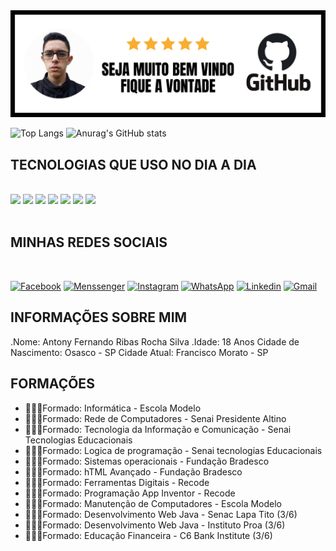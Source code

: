 <img src="https://github.com/AntonyFernando3/AntonyFernando3/blob/main/capadogithub.png">

![Top Langs](https://github-readme-stats.vercel.app/api/top-langs/?username=AntonyFernando3&langs_count=8) 
![Anurag's GitHub stats](https://github-readme-stats.vercel.app/api?username=AntonyFernando3&show_icons=true&theme=white)

## TECNOLOGIAS QUE USO NO DIA A DIA

<div style="display:inline_block"></br>

<img src="https://img.shields.io/badge/HTML5-E34F26?style=for-the-badge&logo=html5&logoColor=white">

<img src="https://img.shields.io/badge/CSS3-1572B6?style=for-the-badge&logo=css3&logoColor=white">

<img src="https://img.shields.io/badge/JavaScript-F7DF1E?style=for-the-badge&logo=javascript&logoColor=black">

<img src="https://img.shields.io/badge/Java-ED8B00?style=for-the-badge&logo=java&logoColor=white">

<img src="https://img.shields.io/badge/React-20232A?style=for-the-badge&logo=react&logoColor=61DAFB">

<img src="https://img.shields.io/badge/Bootstrap-563D7C?style=for-the-badge&logo=bootstrap&logoColor=white">

<img src="https://img.shields.io/badge/MySQL-00000F?style=for-the-badge&logo=mysql&logoColor=white">

</div>

<br>

## MINHAS REDES SOCIAIS

<br>

[![Facebook](https://img.shields.io/badge/Facebook-1877F2?style=for-the-badge&logo=facebook&logoColor=white)](https://www.facebook.com/antonytimaotico)
[![Menssenger](https://img.shields.io/badge/Messenger-00B2FF?style=for-the-badge&logo=messenger&logoColor=white)](https://m.me/antonytimaotico)
[![Instagram](https://img.shields.io/badge/Instagram-E4405F?style=for-the-badge&logo=instagram&logoColor=white)](https://www.instagram.com/antony_fernando_Silva?r=nametag)
[![WhatsApp](https://img.shields.io/badge/WhatsApp-25D366?style=for-the-badge&logo=whatsapp&logoColor=white)](https://wa.me/qr/JBOFLB4FFLW5G1)
[![Linkedin](https://img.shields.io/badge/LinkedIn-0077B5?style=for-the-badge&logo=linkedin&logoColor=white)](https://www.linkedin.com/in/antony-fernando-silva-96120b21a)
[![Gmail](https://img.shields.io/badge/Gmail-D14836?style=for-the-badge&logo=gmail&logoColor=white)](https://mail.google.com/mail/u/0/#inbox)

## INFORMAÇÕES SOBRE MIM

.Nome: Antony Fernando Ribas Rocha Silva
.Idade: 18 Anos
Cidade de Nascimento: Osasco - SP
Cidade Atual: Francisco Morato - SP


## FORMAÇÕES
- 👨🏻‍🎓Formado: Informática - Escola Modelo 
- 👨🏻‍🎓Formado: Rede de Computadores - Senai Presidente Altino
- 👨🏻‍🎓Formado: Tecnologia da Informação e Comunicação - Senai Tecnologias Educacionais
- 👨🏻‍🎓Formado: Logica de programação - Senai tecnologias Educacionais
- 👨🏻‍🎓Formado: Sistemas operacionais - Fundação Bradesco
- 👨🏻‍🎓Formado: hTML Avançado - Fundação Bradesco
- 👨🏻‍🎓Formado: Ferramentas Digitais - Recode
- 👨🏻‍🎓Formado: Programação App Inventor - Recode
- 👨🏻‍🎓Formado: Manutenção de Computadores - Escola Modelo
- 👨🏻‍🎓Formado: Desenvolvimento Web Java - Senac Lapa Tito (3/6) 
- 👨🏻‍🎓Formado: Desenvolvimento Web Java - Instituto Proa (3/6) 
- 👨🏻‍🎓Formado: Educação Financeira - C6 Bank Institute (3/6) 

